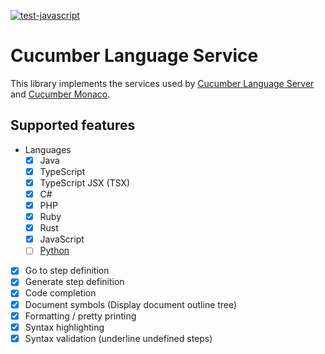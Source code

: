 [![test-javascript](https://github.com/cucumber/language-service/actions/workflows/test-javascript.yml/badge.svg)](https://github.com/cucumber/language-service/actions/workflows/test-javascript.yml)

# Cucumber Language Service

This library implements the services used by [Cucumber Language Server](https://github.com/cucumber/language-server#readme)
and [Cucumber Monaco](https://github.com/cucumber/monaco#readme).

## Supported features

- Languages
  - [x] Java
  - [x] TypeScript
  - [x] TypeScript JSX (TSX)
  - [x] C#
  - [x] PHP
  - [x] Ruby
  - [x] Rust
  - [x] JavaScript
  - [ ] [Python](https://github.com/cucumber/language-service/issues/49)
- [x] Go to step definition
- [x] Generate step definition
- [x] Code completion
- [x] Document symbols (Display document outline tree)
- [x] Formatting / pretty printing
- [x] Syntax highlighting
- [x] Syntax validation (underline undefined steps)
